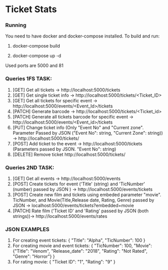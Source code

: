 # Ticket Stats

### Running
You need to have docker and docker-compose installed.
To build and run:

1. docker-compose build

2. docker-compose up -d

Used ports are 5000 and 81


### Queries 1FS TASK:
1. [GET] Get all tickets -> http://localhost:5000/tickets
2. [GET] Get single ticket info -> http://localhost:5000/tickets/<Ticket_ID>
2. [GET] Get all tickets for specific event -> http://localhost:5000/events/<Event_Id>/tickets
3. [PATCH] Generate barcode -> http://localhost:5000/tickets/<Ticket_id>
4. [PATCH] Generate all tickets barcode for specific event -> http://localhost:5000/events/<Event_id>/tickets
5. [PUT] Change ticket info (Only "Event No" and "Current zone". Parameter Passed by JSON ("Event No": string, "Current Zone": string)) -> http://localhost:5000/tickets/<ticketID>
6. [POST] Add ticket to the event -> http://localhost:5000/tickets (Parameters passed by JSON. "Event No": string)
7. [DELETE] Remove ticket http://localhost:5000/tickets/<ticketID>

### Queries 2ND TASK:
1. [GET] Get all events -> http://localhost:5000/events
2. [POST] Create tickets for event ('Title' (string) and 'TicNumber' (number) passed by JSON ) -> http://localhost:5000/events/tickets
3. [POST] Create new film and tickets using embeded parameter "movie". TicNumber, and Movie(Title,Release date, Rating, Genre) passed by JSON -> localhost:5000/events/tickets?embedded=movie
4. [PATCH] Rate film  ('Ticket ID' and 'Rating' passed by JSON (both strings))-> http://localhost:5000/events/rates

### JSON EXAMPLES
1. For creating event tickets:
{
	"Title": "Alpha",
	"TicNumber": 100
}
2. For creating movie and event tickets:
{
	"TicNumber": 100,
	"Movie": {"Title": "Venom", "Release_date": "2018", "Rating": "Not Rated", "Genre": "Horror"}
}
3. For rating movie:
{ 
	"Ticket ID": "1",
	"Rating": "9"
}